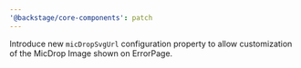 ```yaml
---
'@backstage/core-components': patch
---
```


Introduce new `micDropSvgUrl` configuration property to allow customization of the MicDrop Image shown on ErrorPage.
